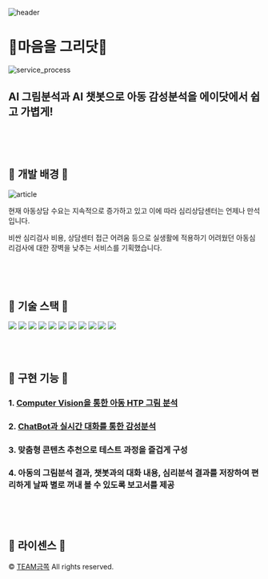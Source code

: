 
![header](https://capsule-render.vercel.app/api?type=waving&color=auto&height=300&section=header&text=HELLO%20WORLD!&fontSize=75&animation=fadeIn&fontAlignY=38&desc=SKT-FLY-AI%202기%20프로젝트%20부문%20✨최우수상✨수상팀%20금쪽이들%20입니다&descAlignY=61&descAlign=50)

# 🎨마음을 그리닷🎨
![service_process](https://user-images.githubusercontent.com/68270424/229696703-8107e2c3-8608-4a45-8943-f72de572e5c1.png)


## AI 그림분석과 AI 챗봇으로 아동 감성분석을 에이닷에서 쉽고 가볍게!

<br>

<p align="justify">

</p>

<br>

## 🔹 개발 배경 🔹 
	
![article](https://user-images.githubusercontent.com/68270424/229714286-12604795-0ec1-49fa-ab4e-36e849f9487b.png)

<p>
현재 아동상담 수요는 지속적으로 증가하고 있고 이에 따라 심리상담센터는 언제나 만석입니다.

비싼 심리검사 비용, 상담센터 접근 어려움 등으로 실생활에 적용하기 어려웠던 아동심리검사에 대한 장벽을 낮추는 서비스를 기획했습니다.

</p>


<br>

<p align="justify">

</p>

<br>


## 🔹 기술 스택 🔹 
<div align="left">
	<img src="https://img.shields.io/badge/Python-0CAA41?style=flat&logo=Python&logoColor=white" />
	<img src="https://img.shields.io/badge/Kotlin-006272?style=flat&logo=Kotlin&logoColor=white" />
	<img src="https://img.shields.io/badge/Java-FC6D26?style=flat&logo=Java&logoColor=white" />
	<img src="https://img.shields.io/badge/Mysql-C9284D?style=flat&logo=Mysql&logoColor=white" />
	<img src="https://img.shields.io/badge/Git-1572B6?style=flat&logo=Git&logoColor=white" />
	<img src="https://img.shields.io/badge/Github-181717?style=flat&logo=Github&logoColor=white" />
	<img src="https://img.shields.io/badge/Android-ED1965?style=flat&logo=Android&logoColor=white" />
	<img src="https://img.shields.io/badge/FastAPI-31A8FF?style=flat&logo=FastAPI&logoColor=white" />
	<img src="https://img.shields.io/badge/Pytorch-F01428?style=flat&logo=Pytorch&logoColor=white" />
	<img src="https://img.shields.io/badge/MicrosoftAzure-FFE005?style=flat&logo=MicrosoftAzure&logoColor=white" />	
	<img src="https://img.shields.io/badge/GoogleCloud-4285F4?style=flat&logo=GoogleCloud&logoColor=white" />
</div>

<br>

<p align="justify">

</p>

<br>

## 🔹 구현 기능 🔹 

### 1. [Computer Vision을 통한 아동 HTP 그림 분석](https://github.com/skt-fly-team-JAMMINIE/HTP-Model)

### 2. [ChatBot과 실시간 대화를 통한 감성분석](https://github.com/skt-fly-team-JAMMINIE/Chatbot-Backend)

### 3. 맞춤형 콘텐츠 추천으로 테스트 과정을 즐겁게 구성

### 4. 아동의 그림분석 결과, 챗봇과의 대화 내용, 심리분석 결과를 저장하여 편리하게 날짜 별로 꺼내 볼 수 있도록 보고서를 제공

<br>


<p align="justify">

</p>

<br>

## 🔹 라이센스 🔹 

&copy; [TEAM금쪽](mailto:sktflyaiambition4@gmail.com) All rights reserved.

